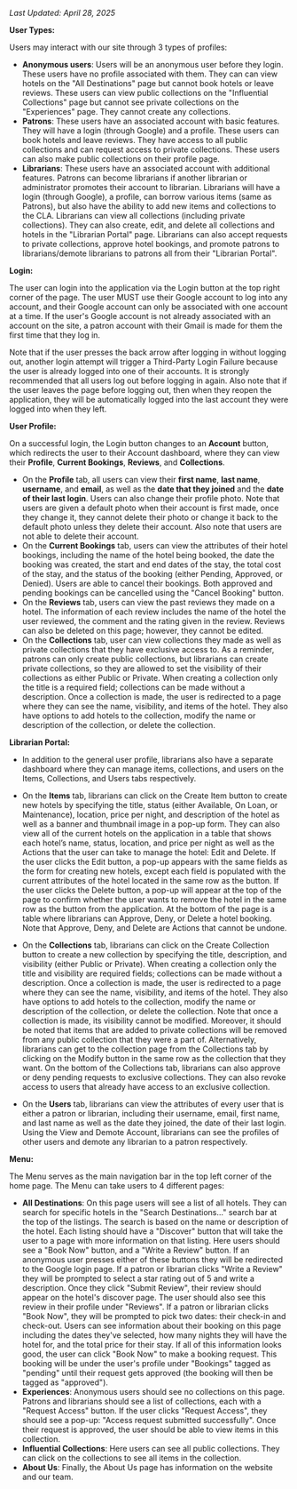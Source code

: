*Last Updated: April 28, 2025* 

**User Types:**

Users may interact with our site through 3 types of profiles:
- **Anonymous users**: Users will be an anonymous user before they login. These users have no profile associated with them. They can can view hotels on the "All Destinations" page but cannot book hotels or leave reviews. These users can view public collections on the "Influential Collections" page but cannot see private collections on the "Experiences" page. They cannot create any collections.
- **Patrons**: These users have an associated account with basic features. They will have a login (through Google) and a profile. These users can book hotels and leave reviews. They have access to all public collections and can request access to private collections. These users can also make public collections on their profile page.
- **Librarians**: These users have an associated account with additional features. Patrons can become librarians if another librarian or administrator promotes their account to librarian. Librarians will have a login (through Google), a profile, can borrow various items (same as Patrons), but also have the ability to add new items and collections to the CLA. Librarians can view all collections (including private collections). They can also create, edit, and delete all collections and hotels in the "Librarian Portal" page. Librarians can also accept requests to private collections, approve hotel bookings, and promote patrons to librarians/demote librarians to patrons all from their "Librarian Portal".

**Login:** 

The user can login into the application via the Login button at the top right corner of the page. The user MUST use their Google account to log into any account, and their Google account can only be associated with one account at a time. If the user's Google account is not already associated with an account on the site, a patron account with their Gmail is made for them the first time that they log in. 

Note that if the user presses the back arrow after logging in without logging out, another login attempt will trigger a Third-Party Login Failure because the user is already logged into one of their accounts. It is strongly recommended that all users log out before logging in again. Also note that if the user leaves the page before logging out, then when they reopen the application, they will be automatically logged into the last account they were logged into when they left. 

**User Profile:**

On a successful login, the Login button changes to an **Account** button, which redirects the user to their Account dashboard, where they can view their **Profile**, **Current Bookings**, **Reviews**, and **Collections**. 
- On the **Profile** tab, all users can view their **first name**, **last name**, **username**, and **email**, as well as the **date that they joined** and the **date of their last login**. Users can also change their profile photo. Note that users are given a default photo when their account is first made, once they change it, they cannot delete their photo or change it back to the default photo unless they delete their account. Also note that users are not able to delete their account.
- On the **Current Bookings** tab, users can view the attributes of their hotel bookings, including the name of the hotel being booked, the date the booking was created, the start and end dates of the stay, the total cost of the stay, and the status of the booking (either Pending, Approved, or Denied). Users are able to cancel their bookings. Both approved and pending bookings can be cancelled using the "Cancel Booking" button.
- On the **Reviews** tab, users can view the past reviews they made on a hotel. The information of each review includes the name of the hotel the user reviewed, the comment and the rating given in the review. Reviews can also be deleted on this page; however, they cannot be edited.
- On the **Collections** tab, user can view collections they made as well as private collections that they have exclusive access to. As a reminder, patrons can only create public collections, but librarians can create private collections, so they are allowed to set the visibility of their collections as either Public or Private. When creating a collection only the title is a required field; collections can be made without a description. Once a collection is made, the user is redirected to a page where they can see the name, visibility, and items of the hotel. They also have options to add hotels to the collection, modify the name or description of the collection, or delete the collection. 

**Librarian Portal:**
- In addition to the general user profile, librarians also have a separate dashboard where they can manage items, collections, and users on the Items, Collections, and Users tabs respectively.

- On the **Items** tab, librarians can click on the Create Item button to create new hotels by specifying the title, status (either Available, On Loan, or Maintenance), location, price per night, and description of the hotel as well as a banner and thumbnail image in a pop-up form. They can also view all of the current hotels on the application in a table that shows each hotel’s name, status, location, and price per night as well as the Actions that the user can take to manage the hotel: Edit and Delete. If the user clicks the Edit button, a pop-up appears with the same fields as the form for creating new hotels, except each field is populated with the current attributes of the hotel located in the same row as the button. If the user clicks the Delete button, a pop-up will appear at the top of the page to confirm whether the user wants to remove the hotel in the same row as the button from the application. At the bottom of the page is a table where librarians can Approve, Deny, or Delete a hotel booking. Note that Approve, Deny, and Delete are Actions that cannot be undone.

- On the **Collections** tab, librarians can click on the Create Collection button to create a new collection by specifying the title, description, and visibility (either Public or Private). When creating a collection only the title and visibility are required fields; collections can be made without a description. Once a collection is made, the user is redirected to a page where they can see the name, visibility, and items of the hotel. They also have options to add hotels to the collection, modify the name or description of the collection, or delete the collection. Note that once a collection is made, its visibility cannot be modified. Moreover, it should be noted that items that are added to private collections will be removed from any public collection that they were a part of. Alternatively, librarians can get to the collection page from the Collections tab by clicking on the Modify button in the same row as the collection that they want. On the bottom of the Collections tab, librarians can also approve or deny pending requests to exclusive collections. They can also revoke access to users that already have access to an exclusive collection.

- On the **Users** tab, librarians can view the attributes of every user that is either a patron or librarian, including their username, email, first name, and last name as well as the date they joined, the date of their last login. Using the View and Demote Account, librarians can see the profiles of other users and demote any librarian to a patron respectively. 

**Menu:** 

The Menu serves as the main navigation bar in the top left corner of the home page. The Menu can take users to 4 different pages: 
- **All Destinations**: On this page users will see a list of all hotels. They can search for specific hotels in the "Search Destinations..." search bar at the top of the listings. The search is based on the name or description of the hotel. Each listing should have a "Discover" button that will take the user to a page with more information on that listing. Here users should see a "Book Now" button, and a "Write a Review" button. If an anonymous user presses either of these buttons they will be redirected to the Google login page. If a patron or librarian clicks "Write a Review" they will be prompted to select a star rating out of 5 and write a description. Once they click "Submit Review", their review should appear on the hotel's discover page. The user should also see this review in their profile under "Reviews". If a patron or librarian clicks "Book Now", they will be prompted to pick two dates: their check-in and check-out. Users can see information about their booking on this page including the dates they've selected, how many nights they will have the hotel for, and the total price for their stay. If all of this information looks good, the user can click "Book Now" to make a booking request. This booking will be under the user's profile under "Bookings" tagged as "pending" until their request gets approved (the booking will then be tagged as "approved"). 
- **Experiences**: Anonymous users should see no collections on this page. Patrons and librarians should see a list of collections, each with a "Request Access" button. If the user clicks "Request Access", they should see a pop-up: "Access request submitted successfully". Once their request is approved, the user should be able to view items in this collection.
- **Influential Collections**: Here users can see all public collections. They can click on the collections to see all items in the collection.
- **About Us**: Finally, the About Us page has information on the website and our team.  
